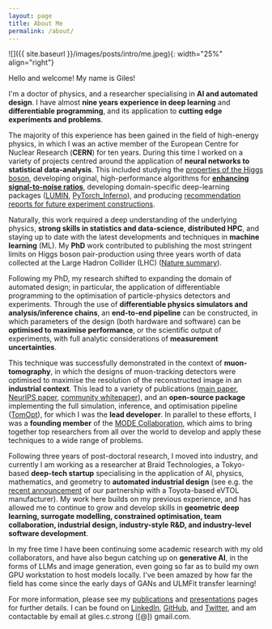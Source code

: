 ```yaml
---
layout: page
title: About Me
permalink: /about/
---
```


![]({{ site.baseurl }}/images/posts/intro/me.jpeg){: width="25%" align="right"}

Hello and welcome! My name is Giles!

I'm a doctor of physics, and a researcher specialising in **AI and automated design**. I have almost **nine years experience in deep learning** and **differentiable programming**, and its application to **cutting edge experiments and problems**.

The majority of this experience has been gained in the field of high-energy physics, in which I was an active member of the European Centre for Nuclear Research (**CERN**) for ten years. During this time I worked on a variety of projects centred around the application of **neural networks to statistical data-analysis**. This included studying the [properties of the Higgs boson](https://www.sciencedirect.com/science/article/pii/S0370269322006657), developing original, high-performance algorithms for [**enhancing signal-to-noise ratios**](https://link.springer.com/article/10.1140/epjc/s10052-022-09993-5), developing domain-specific deep-learning packages ([LUMIN](https://lumin.readthedocs.io/), [PyTorch_Inferno](https://gilesstrong.github.io/pytorch_inferno/)), and producing [recommendation reports for future experiment constructions](https://cds.cern.ch/record/2667167). 

Naturally, this work required a deep understanding of the underlying physics, **strong skills in statistics and data-science**, **distributed HPC**, and staying up to date with the latest developments and techniques in **machine learning** (ML). My **PhD** work contributed to publishing the most stringent limits on Higgs boson pair-production using three years worth of data collected at the Large Hadron Collider (LHC) ([Nature summary](https://www.nature.com/articles/s41586-022-04892-x#Fig2)).

Following my PhD, my research shifted to expanding the domain of automated design; in particular, the application of differentiable programming to the optimisation of particle-physics detectors and experiments. Through the use of **differentiable physics simulators and analysis/inference chains**, an **end-to-end pipeline** can be constructed, in which parameters of the design (both hardware and software) can be **optimised to maximise performance**, or the scientific output of experiments, with full analytic considerations of **measurement uncertainties**.

This technique was successfully demonstrated in the context of **muon-tomography**, in which the designs of muon-tracking detectors were optimised to maximise the resolution of the reconstructed image in an **industrial context**. This lead to a variety of publications ([main paper](https://iopscience.iop.org/article/10.1088/2632-2153/ad52e7), [NeurIPS paper](https://ml4physicalsciences.github.io/2023/files/NeurIPS_ML4PS_2023_50.pdf), [community whitepaper](https://www.sciencedirect.com/science/article/pii/S2405428323000047)), and an **open-source package** implementing the full simulation, inference, and optimisation pipeline ([TomOpt](https://tomopt.readthedocs.io/en/latest/)), for which I was the **lead developer**. In parallel to these efforts, I was a **founding member** of the [MODE Collaboration](https://mode-collaboration.github.io/), which aims to bring together top researchers from all over the world to develop and apply these techniques to a wide range of problems.

Following three years of post-doctoral research, I moved into industry, and currently I am working as a researcher at Braid Technologies, a Tokyo-based **deep-tech startup** specialising in the application of AI, physics, mathematics, and geometry to **automated industrial design** (see e.g. the [recent announcement](https://en.skydrive2020.com/archives/13652) of our partnership with a Toyota-based eVTOL manufacturer). My work here builds on my previous experience, and has allowed me to continue to grow and develop skills in **geometric deep learning, surrogate modelling, constrained optimisation, team collaboration, industrial design, industry-style R&D, and industry-level software development**.

In my free time I have been continuing some academic research with my old collaborators, and have also begun catching up on **generative AI**, in the forms of LLMs and image generation, even going so far as to build my own GPU workstation to host models locally. I've been amazed by how far the field has come since the early days of GANs and ULMFit transfer learning!

For more information, please see my [publications](https://gilesstrong.github.io/website/publications/) and [presentations](https://gilesstrong.github.io/website/presentations/) pages for further details. I can be found on [LinkedIn](www.linkedin.com/in/giles-strong), [GitHub](https://github.com/GilesStrong), and [Twitter](https://twitter.com/Giles_C_Strong), and am contactable by email at giles.c.strong ([@]) gmail.com.
